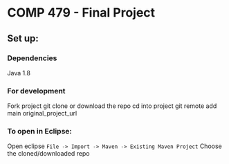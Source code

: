 # COMP 479 - Final Project

## Set up:

### Dependencies
Java 1.8

### For development
Fork project
git clone or download the repo
cd into project
git remote add main original_project_url

### To open in Eclipse:
Open eclipse
`File -> Import -> Maven -> Existing Maven Project`
Choose the cloned/downloaded repo
